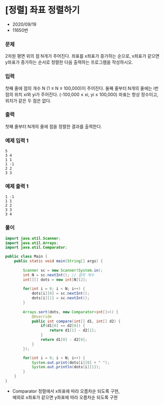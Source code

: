# [정렬] 좌표 정렬하기

* 2020/09/19
* 11650번

### 문제

2차원 평면 위의 점 N개가 주어진다. 좌표를 x좌표가 증가하는 순으로, x좌표가 같으면 y좌표가 증가하는 순서로 정렬한 다음 출력하는 프로그램을 작성하시오.

### 입력

첫째 줄에 점의 개수 N (1 ≤ N ≤ 100,000)이 주어진다. 둘째 줄부터 N개의 줄에는 i번점의 위치 xi와 yi가 주어진다. (-100,000 ≤ xi, yi ≤ 100,000) 좌표는 항상 정수이고, 위치가 같은 두 점은 없다.

### 출력

첫째 줄부터 N개의 줄에 점을 정렬한 결과를 출력한다.

### 예제 입력 1

```
5
3 4
1 1
1 -1
2 2
3 3
```

### 예제 출력 1

```
1 -1
1 1
2 2
3 3
3 4
```

### 풀이

```java
import java.util.Scanner;
import java.util.Arrays;
import java.util.Comparator;

public class Main {
    public static void main(String[] args) {
    	
        Scanner sc = new Scanner(System.in);
        int N = sc.nextInt(); // 점의 개수
        int[][] dots = new int[N][2];
        
        for(int i = 0; i < N; i++) {
        	dots[i][0] = sc.nextInt();
        	dots[i][1] = sc.nextInt();
        }
        
        Arrays.sort(dots, new Comparator<int[]>() {
        	@Override
        	public int compare(int[] d1, int[] d2) {
        		if(d1[0] == d2[0]) {
        			return d1[1] - d2[1];
        		}
        		return d1[0] - d2[0];
        	}
        });

        for(int i = 0; i < N; i++) {
        	System.out.print(dots[i][0] + " ");
        	System.out.println(dots[i][1]);
        }
    }
}
```

- Comparator 정렬에서 x좌표에 따라 오름차순 되도록 구현,  
예외로 x좌표가 같으면 y좌표에 따라 오름차순 되도록 구현
